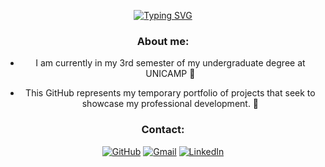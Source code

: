 <center> 

[![Typing SVG](https://readme-typing-svg.demolab.com?font=Fira+Code&pause=1000&width=435&lines=Hey!+I'm+Leonardo+B.+Schroeder)](https://git.io/typing-svg)

### About me:

- I am currently in my 3rd semester of my undergraduate degree at UNICAMP 🥇

- This GitHub represents my temporary portfolio of projects that seek to showcase my professional development. 🚀

### Contact:

[![GitHub](https://img.shields.io/badge/GitHub-100000?style=for-the-badge&logo=github&logoColor=white)](https://github.com/Leonardo-Schroeder) [![Gmail](https://img.shields.io/badge/Gmail-D14836?style=for-the-badge&logo=gmail&logoColor=white)](leonardo.schroeder02@gmail.com) [![LinkedIn](https://img.shields.io/badge/LinkedIn-0077B5?style=for-the-badge&logo=linkedin&logoColor=white)](https://www.linkedin.com/feed/)

</center>
